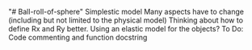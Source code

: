 "# Ball-roll-of-sphere" 
Simplestic model
Many aspects have to change (including but not limited to the physical model)
Thinking about how to define Rx and Ry better. Using an elastic model for the objects?
To Do: Code commenting and function docstring